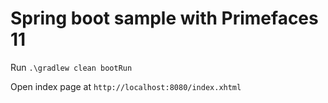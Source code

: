 # Spring boot sample with Primefaces 11 

Run `.\gradlew clean bootRun`

Open index page at `http://localhost:8080/index.xhtml`